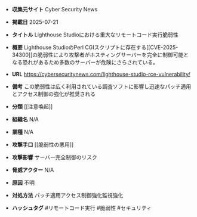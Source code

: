 - **収集元サイト**
Cyber Security News

- **掲載日**
2025-07-21

- **タイトル**
Lighthouse Studioにおける重大なリモートコード実行脆弱性

- **概要**
Lighthouse StudioのPerl CGIスクリプトに存在する[[CVE-2025-34300]]の脆弱性により攻撃者がホスティングサーバーを完全に制御可能となる恐れがあるため多数のサーバーが危険にさらされている。

- **URL**
https://cybersecuritynews.com/lighthouse-studio-rce-vulnerability/

- **備考**
この脆弱性は広く利用されている調査ソフトに影響し迅速なパッチ適用とアクセス制御の強化が推奨される

- **分類**
[[注意喚起]]

- **組織名**
N/A

- **業種**
N/A

- **攻撃手口**
[[脆弱性の悪用]]

- **攻撃影響**
サーバー完全制御のリスク

- **脅威アクター**
N/A

- **原因**
不明

- **対処方法**
パッチ適用アクセス制御強化監視強化

- **ハッシュタグ**
#リモートコード実行 #脆弱性 #セキュリティ
